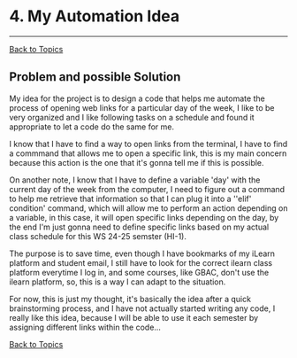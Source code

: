 # 4. My Automation Idea
---
[Back to Topics](../README.md#table-of-content-topics)

## Problem and possible Solution

My idea for the project is to design a code that helps me automate the process of opening web links for a particular day of the week, I like to be very organized and I like following tasks on a schedule and found it appropriate to let a code do the same for me.

I know that I have to find a way to open links from the terminal, I have to find a commmand that allows me to open a specific link, this is my main concern because this action is the one that it's gonna tell me if this is possible.

On another note, I know that I have to define a variable 'day' with the current day of the week from the computer, I need to figure out a command to help me retrieve that information so that I can plug it into a ''elif' condition' command, which will allow me to perform an action depending on a variable, in this case, it will open specific links depending on the day, by the end I'm just gonna need to define specific links based on my actual class schedule for this WS 24-25 semster (HI-1).

The purpose is to save time, even though I have bookmarks of my iLearn platform and student email, I still have to look for the correct ilearn class platform everytime I log in, and some courses, like GBAC, don't use the ilearn platform, so, this is a way I can adapt to the situation.

For now, this is just my thought, it's basically the idea after a quick brainstorming process, and I have not actually started writing any code, I really like this idea, because I will be able to use it each semester by assigning different links within the code... 

[Back to Topics](../README.md#table-of-content-topics)
